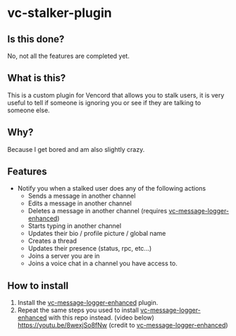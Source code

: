 # vc-stalker-plugin
## Is this done?

No, not all the features are completed yet.

## What is this?

This is a custom plugin for Vencord that allows you to stalk users, it is very useful to tell if someone is ignoring you or see if they are talking to someone else.

## Why?

Because I get bored and am also slightly crazy.

## Features

- Notify you when a stalked user does any of the following actions
  - Sends a message in another channel
  - Edits a message in another channel
  - Deletes a message in another channel (requires [vc-message-logger-enhanced](https://github.com/Syncxv/vc-message-logger-enhanced/))
  - Starts typing in another channel
  - Updates their bio / profile picture / global name
  - Creates a thread
  - Updates their presence (status, rpc, etc...)
  - Joins a server you are in
  - Joins a voice chat in a channel you have access to.

## How to install

1. Install the [vc-message-logger-enhanced](https://github.com/Syncxv/vc-message-logger-enhanced/) plugin.
2. Repeat the same steps you used to install [vc-message-logger-enhanced](https://github.com/Syncxv/vc-message-logger-enhanced/) with this repo instead. (video below)
   https://youtu.be/8wexjSo8fNw
   (credit to [vc-message-logger-enhanced](https://github.com/Syncxv/vc-message-logger-enhanced/?tab=readme-ov-file#how-to-install))
